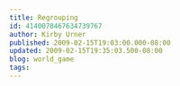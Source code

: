 ```yaml
---
title: Regrouping
id: 4140078467634739767
author: Kirby Urner
published: 2009-02-15T19:03:00.000-08:00
updated: 2009-02-15T19:35:03.500-08:00
blog: world_game
tags: 
---
```


